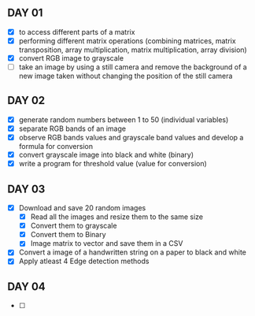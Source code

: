 ## DAY 01

- [x]  to access different parts of a matrix
- [x]  performing different matrix operations (combining matrices, matrix transposition, array multiplication, matrix multiplication, array division)
- [x]  convert RGB image to grayscale
- [ ]  take an image by using a still camera and remove the background of a new image taken without changing the position of the still camera

## DAY 02

- [x]  generate random numbers between 1 to 50 (individual variables)
- [x]  separate RGB bands of an image
- [x]  observe RGB bands values and grayscale band values and develop a formula for conversion
- [x]  convert grayscale image into black and white (binary)
- [x]  write a program for threshold value (value for conversion)

## DAY  03

- [x]  Download and save 20 random images
    - [x]  Read all the images and resize them to the same size
    - [x]  Convert them to grayscale
    - [x]  Convert them to Binary
    - [x]  Image matrix to vector and save them in a CSV
- [x]  Convert a image of a handwritten string on a paper to black and white
- [x]  Apply atleast 4 Edge detection methods

## DAY 04

- [ ]